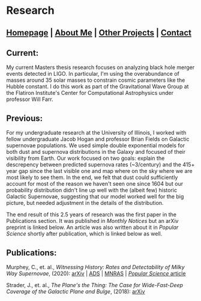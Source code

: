 # Research

## [Homepage](https://ctmurphey.github.io) | [About Me](https://ctmurphey.github.io/about) | [Other Projects](https://ctmurphey.github.io/projects) | [Contact](http://ctmurphey.github.io/contact)


## Current:
My current Masters thesis research focuses on analyzing black hole merger events detected in LIGO. In particular, I'm using the overabundance of masses around 35 solar masses to constrain cosmic parameters like the Hubble constant. I do this work as part of the Gravitational Wave Group at the Flatiron Institute's Center for Computational Astrophysics under professor Will Farr. 

## Previous:
For my undergraduate research at the University of Illinois, I worked with fellow undergraduate Jacob Hogan and professor Brian Fields on Galactic supernovae populations. We used simple double exponential models for both dust and supernova distributions in the Galaxy and focused of their visibility from Earth. Our work focused on two goals: explain the descrepency between predicted supernova rates (~3/century) and the 415+ year gap since the last visible one and map where on the sky where we are most likely to see them. In the end, we felt that dust could sufficiently account for most of the reason we haven't seen one since 1604 but our probability distribution didn't line up well with the (albeit few) historic Galactic Supernovae, suggesting that our model worked well for the big picture, but needed adjustment in the details of the distribution.

The end result of this 2.5 years of research was the first paper in the Publications section. It was published in *Monthly Notices* but an arXiv preprint is linked below. An article was also written about it in *Popular Science* shortly after publication, which is linked below as well.


## Publications:

Murphey, C., et. al., *Witnessing History: Rates and Detectability of Milky Way Supernovae*, (2020): [arXiv](https://arxiv.org/abs/2012.06552) | [ADS](https://ui.adsabs.harvard.edu/abs/2021MNRAS.507..927M/abstract) | [MNRAS](https://academic.oup.com/mnras/article-abstract/507/1/927/6330468?redirectedFrom=fulltext) | [*Popular Science* article](https://www.popsci.com/story/science/where-are-all-the-supernovae/)

Strader, J., et. al., *The Plane's the Thing: The Case for Wide-Fast-Deep Coverage of the Galactic Plane and Bulge*, (2018): [arXiv](https://arxiv.org/abs/1811.12433v1)